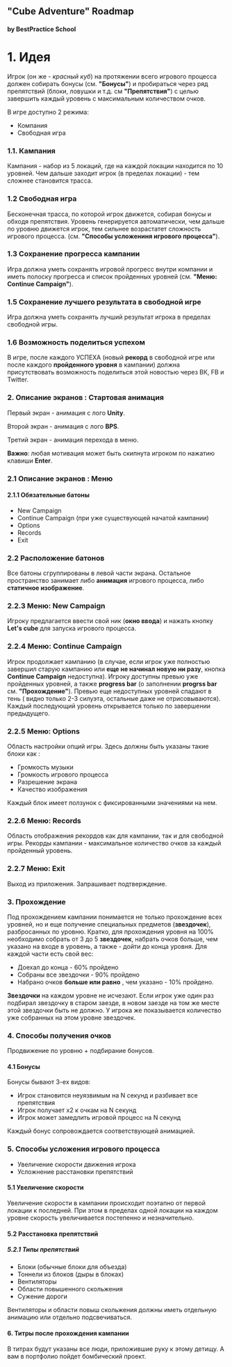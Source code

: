 ## "Cube Adventure" Roadmap
#### by BestPractice School


# 1. Идея
Игрок (он же - *красный куб*) на протяжении всего игрового процесса должен собирать бонусы (см. **"Бонусы"**) и  пробираться через ряд препятствий (блоки, ловушки и т.д. см **"Препятствия"**) c целью завершить каждый уровень с максимальным количеством очков.

В игре доступно 2 режима:
* Компания
* Свободная игра

### 1.1. Кампания
Кампания - набор из 5 локаций, где на каждой локации находится по 10 уровней. Чем дальше заходит игрок (в пределах локации) - тем сложнее становится трасса.

### 1.2 Свободная игра
Бесконечная трасса, по которой игрок движется, собирая бонусы  и обходя препятствия. Уровень генерируется автоматически, чем дальше по уровню движется игрок, тем сильнее возрастатет сложность игрового процесса. (см. **"Способы усложениня игрового процесса"**). 


### 1.3 Сохранение прогресса кампании
Игра должна уметь сохранять игровой прогресс внутри компании и иметь полоску прогресса и список пройденных уровней (см. **"Меню: Continue Campaign"**).

### 1.5 Сохранение лучшего результата в свободной игре
Игра должна уметь сохранять лучший результат игрока в пределах свободной игры.


### 1.6 Возможность поделиться успехом
В игре, после каждого УСПЕХА (новый **рекорд** в свободной игре или после каждого **пройденного уровня** в кампании) должна присутствовать возможность поделиться этой новостью через ВК, FB и Twitter.


### 2. Описание экранов : Стартовая анимация
Первый экран - анимация с лого **Unity**.

Второй экран - анимация с лого **BPS**.

Третий экран - анимация перехода в меню.

**Важно**: любая мотивация может быть скипнута игроком по нажатию клавиши **Enter**.

### 2.1 Описание экранов : Меню
#### 2.1.1 Обязательные батоны
* New Campaign
* Continue Campaign (при уже существующей начатой кампании)
* Options
* Records
* Exit

### 2.2 Расположение батонов
Все батоны сгруппированы в левой части экрана. Остальное пространство занимает либо **анимация** игрового процесса, либо **статичное изображение**.

### 2.2.3 Меню: New Campaign
Игроку предлагается ввести свой ник (**окно ввода**) и нажать кнопку **Let's cube** для запуска игрового процесса.

### 2.2.4 Меню: Continue Campaign 
Игрок продолжает кампанию (в случае, если игрок уже полностью завершил старую кампанию или **еще не начинал новую ни разу**, кнопка **Continue Campaign** недоступна). 
Игроку доступны превью уже пройденных уровней, а также **progress bar** (о заполнении **progrss bar** см. **"Прохождение"**). Превью еще недоступных уровней спадают в тень ( видно только 2-3 силуэта, остальные даже не отрисовываются).
Каждый последующий уровень открывается только по завершении предыдущего.

### 2.2.5 Меню: Options
Область настройки опций игры. Здесь должны быть указаны такие блоки как :
* Громкость музыки
* Громкость игрового процесса
* Разрешение экрана
* Качество изображения

Каждый блок имеет ползунок с фиксированными значениями на нем.

### 2.2.6 Меню: Records
Область отображения рекордов как для кампании, так и для свободной игры.
Рекорды кампании - максимальное количество очков за каждый пройденный уровень.

### 2.2.7 Меню: Exit
Выход из приложения. Запрашивает подтверждение.



### 3. Прохождение
Под прохождением кампании понимается не только прохождение всех уровней, но и еще получение специальных предметов (**звездочек**), разбросанных по уровню. Кратко, для прохождения уровня на 100% необходимо собрать от 3 до 5 **звездочек**, набрать очков больше, чем указано на входе в уровень, а также - дойти до конца уровня. Для каждой части есть свой вес:
* Доехал до конца - 60% пройдено
* Собраны все звездочки - 90% пройдено
* Набрано очков **больше или равно** , чем указано - 10% пройдено.

**Звездочки** на каждом уровне не исчезают. Если игрок уже один раз подбирал звездочку в старом заезде, в новом заезде на том же месте этой звездочки быть не должно. У игрока же показывается количество уже собранных на этом уровне звездочек.

### 4. Способы получения очков
Продвижение по уровню + подбирание бонусов.
#### 4.1 Бонусы
Бонусы бывают 3-ех видов:
* Игрок становится неуязвимым на N секунд и разбивает все препятствия
* Игрок получает х2 к очкам на N секунд
* Игрок может замедлить игровой процесс на N секунд

Каждый бонус сопровождается соответствующей анимацией.


### 5. Способы усложения игрового процесса
* Увеличение скорости движения игрока
* Усложнение расстановки препятствий
#### 5.1 Увеличение скорости
Увеличение скорости в кампании происходит поэтапно от первой локации к последней. При этом в пределах одной локации на каждом уровне скорость увеличивается постепенно и незначительно.
#### 5.2 Расстановка препятствий
##### 5.2.1 Типы препятствий
* Блоки (обычные блоки для объезда)
* Тоннели из блоков (дыры в блоках)
* Вентиляторы
* Области повышенного скольжения
* Сужение дороги

Вентиляторы и области повыш скольжения должны иметь отдельную анимацию или отдельно подсвечиваться.

#### 6. Титры после прохождения кампании
В титрах будут указаны все люди, приложившие руку к этому детищу. А вам в портфолио пойдет бомбический проект.





